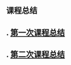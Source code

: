 ## 课程总结



## . [第一次课程总结](https://github.com/saturn-lab/BDMI-2020A/blob/master/Memos/Study-Memo/06-Day1.md)

## . [第二次课程总结](https://github.com/saturn-lab/BDMI-2020A/blob/master/Memos/Study-Memo/06-Day2.md)

